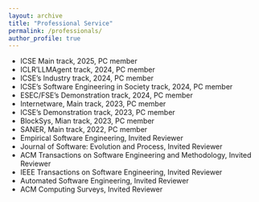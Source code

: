 ```yaml
---
layout: archive
title: "Professional Service"
permalink: /professionals/
author_profile: true
---
```


- ICSE Main track, 2025, PC member
- ICLR’LLMAgent track, 2024, PC member
- ICSE’s Industry track, 2024, PC member
- ICSE’s Software Engineering in Society track, 2024, PC member
- ESEC/FSE’s Demonstration track, 2024, PC member
- Internetware, Main track, 2023, PC member
- ICSE’s Demonstration track, 2023, PC member
- BlockSys, Mian track, 2023, PC member
- SANER, Main track, 2022, PC member
- Empirical Software Engineering, Invited Reviewer
- Journal of Software: Evolution and Process, Invited Reviewer
- ACM Transactions on Software Engineering and Methodology, Invited Reviewer
- IEEE Transactions on Software Engineering, Invited Reviewer
- Automated Software Engineering, Invited Reviewer
- ACM Computing Surveys, Invited Reviewer

